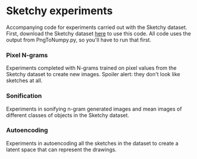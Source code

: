 # Sketchy experiments
Accompanying code for experiments carried out with the Sketchy dataset. First, download the Sketchy dataset [here](http://sketchy.eye.gatech.edu/) to use this code. All code uses the output from PngToNumpy.py, so you'll have to run that first. 

### Pixel N-grams
Experiments completed with N-grams trained on pixel values from the Sketchy dataset to create new images. Spoiler alert: they don't look like sketches at all. 

### Sonification
Experiments in sonifying n-gram generated images and mean images of different classes of objects in the Sketchy dataset.

### Autoencoding
Experiments in autoencoding all the sketches in the dataset to create a latent space that can represent the drawings.
